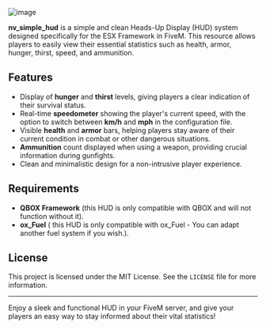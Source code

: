 ![image](https://r2.fivemanage.com/u2N5altYBho4An9uFGVKy/github.png)

**nv_simple_hud** is a simple and clean Heads-Up Display (HUD) system designed specifically for the ESX Framework in FiveM. This resource allows players to easily view their essential statistics such as health, armor, hunger, thirst, speed, and ammunition. 

## Features

- Display of **hunger** and **thirst** levels, giving players a clear indication of their survival status.
- Real-time **speedometer** showing the player's current speed, with the option to switch between **km/h** and **mph** in the configuration file.
- Visible **health** and **armor** bars, helping players stay aware of their current condition in combat or other dangerous situations.
- **Ammunition** count displayed when using a weapon, providing crucial information during gunfights.
- Clean and minimalistic design for a non-intrusive player experience.

## Requirements

- **QBOX Framework** (this HUD is only compatible with QBOX and will not function without it).
- **ox_Fuel** ( this HUD is only compatible with ox_Fuel - You can adapt another fuel system if you wish.).

## License

This project is licensed under the MIT License. See the `LICENSE` file for more information.

---

Enjoy a sleek and functional HUD in your FiveM server, and give your players an easy way to stay informed about their vital statistics!


